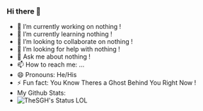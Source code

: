 ### Hi there 👋

<!--
**TheSGH/TheSGH** is a ✨ _special_ ✨ repository because its `README.md` (this file) appears on your GitHub profile.

Here are some ideas to get you started:
-->
- 🔭 I’m currently working on nothing !
- 🌱 I’m currently learning nothing !
- 👯 I’m looking to collaborate on nothing !
- 🤔 I’m looking for help with nothing !
- 💬 Ask me about nothing !
- 📫 How to reach me: ...
- 😄 Pronouns: He/His
- ⚡ Fun fact: You Know Theres a Ghost Behind You Right Now !
- My Github Stats:
- ![TheSGH's Status LOL](https://github-readme-stats.vercel.app/api?username=TheSGH)

